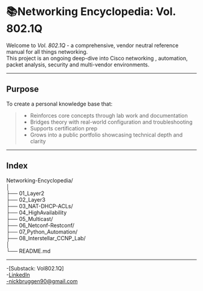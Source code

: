 # 📚Networking Encyclopedia: Vol. 802.1Q
Welcome to *Vol. 802.1Q* - a comprehensive, vendor neutral reference manual for all things networking.  
This project is an ongoing deep-dive into Cisco networking , automation, packet analysis, security and multi-vendor environments.  

---
## Purpose
To create a personal knowledge base that:
> * Reinforces core concepts through lab work and documentation
> * Bridges theory with real-world configuration and troubleshooting
> * Supports certification prep
> * Grows into a public portfolio showcasing technical depth and clarity

---
## Index
Networking-Encyclopedia/  
│  
├── 01_Layer2  
├── 02_Layer3  
├── 03_NAT-DHCP-ACLs/  
├── 04_HighAvailability  
├── 05_Multicast/  
├── 06_Netconf-Restconf/  
├── 07_Python_Automation/  
├── 08_Interstellar_CCNP_Lab/  
│  
└── README.md  

---
-[Substack: Vol802.1Q]  
-[LinkedIn](http://linkedin.com/nickbruggen90)  
-nickbruggen90@gmail.com  
